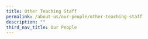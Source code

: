 ```yaml
---
title: Other Teaching Staff
permalink: /about-us/our-people/other-teaching-staff
description: ""
third_nav_title: Our People
---
```

